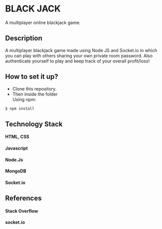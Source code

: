 # BLACK JACK

A multiplayer online blackjack game.


## Description
  A multiplayer blackjack game made using Node JS and Socket.io in which you can play with others sharing your own private room password. 
Also authenticate yourself to play and keep track of your overall profit/loss!

## How to set it up?
- Clone this repository.
- Then inside the folder  
Using npm:

```bash
$ npm install
```

## Technology Stack
#### HTML, CSS
#### Javascript
#### Node.Js 
#### MongoDB 
#### Socket.io 

## References
#### Stack Overflow
#### socket.io
